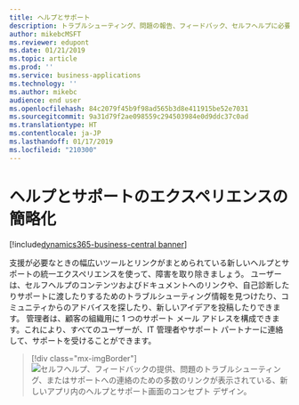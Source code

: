 ```yaml
---
title: ヘルプとサポート
description: トラブルシューティング、問題の報告、フィードバック、セルフヘルプに必要なすべてのものです。
author: mikebcMSFT
ms.reviewer: edupont
ms.date: 01/21/2019
ms.topic: article
ms.prod: ''
ms.service: business-applications
ms.technology: ''
ms.author: mikebc
audience: end user
ms.openlocfilehash: 84c2079f45b9f98ad565b3d8e411915be52e7031
ms.sourcegitcommit: 9a31d79f2ae098559c294503984e0d9ddc37c0ad
ms.translationtype: HT
ms.contentlocale: ja-JP
ms.lasthandoff: 01/17/2019
ms.locfileid: "210300"
---
```

# <a name="simplified-help-and-support-experience"></a>ヘルプとサポートのエクスペリエンスの簡略化
[!include[dynamics365-business-central banner](../includes/dynamics365-business-central.md)]

支援が必要なときの幅広いツールとリンクがまとめられている新しいヘルプとサポートの統一エクスペリエンスを使って、障害を取り除きましょう。 ユーザーは、セルフヘルプのコンテンツおよびドキュメントへのリンクや、自己診断したりサポートに渡したりするためのトラブルシューティング情報を見つけたり、コミュニティからのアドバイスを探したり、新しいアイデアを投稿したりできます。 管理者は、顧客の組織用に 1 つのサポート メール アドレスを構成できます。これにより、すべてのユーザーが、IT 管理者やサポート パートナーに連絡して、サポートを受けることができます。

> [!div class="mx-imgBorder"]
> ![セルフヘルプ、フィードバックの提供、問題のトラブルシューティング、またはサポートへの連絡のための多数のリンクが表示されている、新しいアプリ内のヘルプとサポート画面のコンセプト デザイン。](media/help-and-support.png "新しいヘルプとサポート画面のコンセプト デザイン")

<!--
Describe the new feature, and then give an elevator pitch of the business value for it. Include high-value capabilities that light up something exciting for our customers. The feature should be something that a customer needs to plan for...definitely larger than a hotfix or bug fix.

If the feature has been designated as a key feature, complete the entire template. Otherwise, only complete the **Business value**, **Describe the feature**, and **Status** sections.

## Business value (Required)
Describe the top capabilities of the feature and and the business problems it solves.  

**Example**
End-of-day processing is a crucial element of retail operational workflow. This involves aggregation of raw transactions into meaningful business data to ensure that business and accounting rules are conformed to, before posting transactions as official business records. Improving the reliability and performance of this batch process and increasing the visibility of the processing for the administrator improves the user experience. Users can easily monitor the progress of the processing and see exactly what caused a validation failure. As a result, they can quickly resolve the issue and reliably retry the process without contacting Microsoft Support. 

## Describe the feature (Required)
Describe how the feature works and the scenarios the feature enables. Include concrete examples and screenshots. 

**Example**
New capabilities include improved statement posting performance by removing table deadlocks and optimizing batch processing. The introduction of a state model in the posting process aids in rollback and recovery, which eliminates data corruption and the need for manual intervention. Enhanced in-app diagnostics with detailed status, errors, and logs (including details of transactions included in the scope of the statement, transactions resulting in errors, and possible steps to correct issues) allow for easy troubleshooting. 

<<screenshot goes here>>

### Who uses this feature (Required)
Indicate each persona impacted:  end user, admin, customizer, citizen developer, developer, business analyst, IT Pro

**Example**
This feature is intended for retail administrators. It works without any additional setup. 

### License required
List the license(s) a customer must have to use the feature. 

### Setup required (if any beyond standard product setup)

**Example**
This feature must be enabled in System parameters by an administrator. 

### Quick steps (provide if feature is done enough)

**Example**
To get started with model‑driven apps, use designers to:
- Define your site map. Model your app's navigation, pulling in only the subset of information your users need. Take advantage of multiple levels of hierarchy and the ability to reference external resources.
- Add dashboards. Include model‑driven dashboards or embedded Power BI content within your app.
- Include entities and components. Add specific forms, views, dashboards, and charts for targeted entities to craft your user experience.

> [!div class="mx-imgBorder"] 
> ![Photograph of a man using a Hololens to view augmented reality in Connected Field Service](/articles/Spring18/media/507e34a661a1b831d21ea3dadda9c6cf.jpg "Field Service IoT") 

## Compliance, privacy and security considerations
List any compliance, privacy and security considerations that customers should plan for, including any steps or tools provided to help customers comply with GDPR. 

## Status (Required)

### Development status
Pick one: Generally available, Public preview, In development

Notes: In development features are features that some teams may have previously included on the roadmap site. Anything in Private preview is considered to be In development. 

#### Target timeframe
Enter the release, month, or month or later if dubious. (Release if committed to a release, Month if committed to a month, Month or later if dubious)

### Availability (current availability)

Cloud, On-premises, Government cloud

### Regional availability

List whether this feature is available globally or restricted to specific regions.

## Tell us what you think

Include an alias or link for feedback for the feature.

## We'd like to thank

Link to item from Ideas or User voice. 

-->
